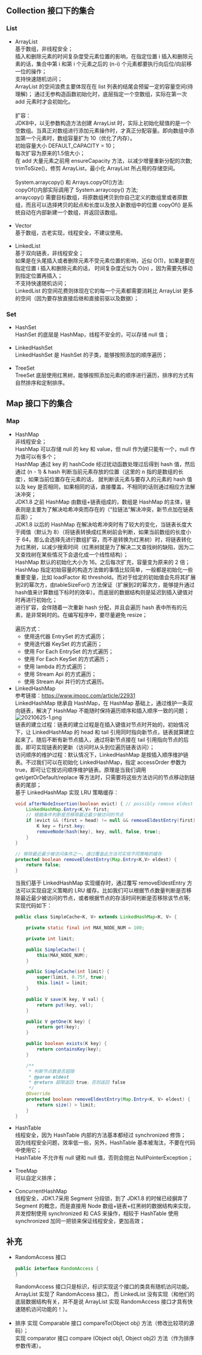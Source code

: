 ## Collection 接口下的集合

### List

* ArrayList  
  基于数组，非线程安全；  
  插入和删除元素的时间复杂度受元素位置的影响，在指定位置 i 插入和删除元素的话，集合中第 i 和第 i 个元素之后的 (n-i) 个元素都要执行向后位/向前移一位的操作；  
  支持快速随机访问；  
  ArrayList 的空间浪费主要体现在在 list 列表的结尾会预留一定的容量空间(待理解)； 
  通过无参构造函数初始化时，底层指定一个空数组，实际在第一次 add 元素时才会初始化。  
  <br>
  扩容：  
  JDK8中，以无参数构造方法创建 ArrayList 时，实际上初始化赋值的是一个空数组。当真正对数组进行添加元素操作时，才真正分配容量。即向数组中添加第一个元素时，数组容量扩为 10（优化了内存）。  
  初始容量大小 DEFAULT_CAPACITY = 10；  
  每次扩容为原来的1.5倍大小；  
  在 add 大量元素之前用 ensureCapacity 方法，以减少增量重新分配的次数;  
  trimToSize()，修剪 ArrayList，最小化 ArrayList 所占用的存储空间。  
  <br>
  System.arraycopy() 和 Arrays.copyOf()方法:  
  copyOf()内部实际调用了 System.arraycopy() 方法;  
  arraycopy() 需要目标数组，将原数组拷贝到你自己定义的数组里或者原数组，而且可以选择拷贝的起点和长度以及放入新数组中的位置 copyOf() 是系统自动在内部新建一个数组，并返回该数组。  
  <br>
* Vector  
  基于数组，古老实现，线程安全，不建议使用。  
  <br>
* LinkedList  
  基于双向链表，非线程安全；  
  如果是在头尾插入或者删除元素不受元素位置的影响，近似 O(1)，如果是要在指定位置 i 插入和删除元素的话， 时间复杂度近似为 O(n) ，因为需要先移动到指定位置再插入；  
  不支持快速随机访问；  
  LinkedList 的空间花费则体现在它的每一个元素都需要消耗比 ArrayList 更多的空间（因为要存放直接后继和直接前驱以及数据）；

### Set

* HashSet  
  HashSet 的底层是 HashMap，线程不安全的，可以存储 null 值；  
  <br>
* LinkedHashSet  
  LinkedHashSet 是 HashSet 的子类，能够按照添加的顺序遍历；  
  <br>
* TreeSet  
  TreeSet 底层使用红黑树，能够按照添加元素的顺序进行遍历，排序的方式有自然排序和定制排序。

## Map 接口下的集合

### Map

* HashMap  
  非线程安全；  
  HashMap 可以存储 null 的 key 和 value，但 null 作为键只能有一个，null 作为值可以有多个；  
  HashMap 通过 key 的 hashCode 经过扰动函数处理过后得到 hash 值，然后通过 (n - 1) & hash 判断当前元素存放的位置（这里的 n 指的是数组的长度），如果当前位置存在元素的话，
  就判断该元素与要存入的元素的 hash 值以及 key 是否相同，如果相同的话，直接覆盖，不相同的话则通过相应方法解决冲突；      
  JDK1.8 之前 HashMap 由数组+链表组成的，数组是 HashMap 的主体，链表则是主要为了解决哈希冲突而存在的（“拉链法”解决冲突，新节点加在链表后面）；  
  JDK1.8 以后的 HashMap 在解决哈希冲突时有了较大的变化，当链表长度大于阈值（默认为 8）（将链表转换成红黑树前会判断，如果当前数组的长度小于
  64，那么会选择先进行数组扩容，而不是转换为红黑树）时，将链表转化为红黑树，以减少搜索时间（红黑树就是为了解决二叉查找树的缺陷，因为二叉查找树在某些情况下会退化成一个线性结构）；  
  HashMap 默认的初始化大小为 16。之后每次扩充，容量变为原来的 2 倍；   
  HashMap 指定初始容量的构造方法做的事情比较简单，一般都是初始化一些重要变量，比如 loadFactor 和 threshold。而对于给定的初始值会先将其扩展到2的幂次方，由tableSizeFor()
  方法保证（扩展到2的幂次方，能够提升通过hash值来计算数组下标时的效率）。而底层的数据结构则是延迟到插入键值对时再进行初始化；  
  进行扩容，会伴随着一次重新 hash 分配，并且会遍历 hash 表中所有的元素，是非常耗时的。在编写程序中，要尽量避免 resize；  
  <br>
  遍历方式：
    * 使用迭代器 EntrySet 的方式遍历；
    * 使用迭代器 KeySet 的方式遍历；
    * 使用 For Each EntrySet 的方式遍历；
    * 使用 For Each KeySet 的方式遍历；
    * 使用 lambda 的方式遍历；
    * 使用 Stream Api 的方式遍历；
    * 使用 Stream Api 并行的方式遍历。
      <br>
* LinkedHashMap   
  参考链接：<https://www.imooc.com/article/22931>  
  LinkedHashMap 继承自 HashMap，在 HashMap 基础上，通过维护一条双向链表，解决了 HashMap 不能随时保持遍历顺序和插入顺序一致的问题；  
  ![20210625-1.png](../../images/20210625-1.png)  
  链表的建立过程：链表的建立过程是在插入键值对节点时开始的，初始情况下，让 LinkedHashMap 的 head 和 tail 引用同时指向新节点，链表就算建立起来了。随后不断有新节点插入，通过将新节点接在 tail
  引用指向节点的后面，即可实现链表的更新（访问时从头到位遍历链表访问）；  
  访问顺序的维护过程：默认情况下，LinkedHashMap 是按插入顺序维护链表。不过我们可以在初始化 LinkedHashMap，指定 accessOrder 参数为 true，即可让它按访问顺序维护链表。原理是当我们调用
  get/getOrDefault/replace 等方法时，只需要将这些方法访问的节点移动到链表的尾部；  
  基于 LinkedHashMap 实现 LRU 策略缓存：
  ```java
  void afterNodeInsertion(boolean evict) { // possibly remove eldest
      LinkedHashMap.Entry<K,V> first;
      // 根据条件判断是否移除最近最少被访问的节点
      if (evict && (first = head) != null && removeEldestEntry(first)) {
          K key = first.key;
          removeNode(hash(key), key, null, false, true);
      }
  }

  // 移除最近最少被访问条件之一，通过覆盖此方法可实现不同策略的缓存
  protected boolean removeEldestEntry(Map.Entry<K,V> eldest) {
      return false;
  }
  ```  
  当我们基于 LinkedHashMap 实现缓存时，通过覆写 removeEldestEntry 方法可以实现自定义策略的 LRU
  缓存。比如我们可以根据节点数量判断是否移除最近最少被访问的节点，或者根据节点的存活时间判断是否移除该节点等;   
  实现代码如下：
  ```java
  public class SimpleCache<K, V> extends LinkedHashMap<K, V> {

      private static final int MAX_NODE_NUM = 100;
  
      private int limit;
  
      public SimpleCache() {
          this(MAX_NODE_NUM);
      }
  
      public SimpleCache(int limit) {
          super(limit, 0.75f, true);
          this.limit = limit;
      }
  
      public V save(K key, V val) {
          return put(key, val);
      }
  
      public V getOne(K key) {
          return get(key);
      }
  
      public boolean exists(K key) {
          return containsKey(key);
      }
  
      /**
       * 判断节点数是否超限
       * @param eldest
       * @return 超限返回 true，否则返回 false
       */
      @Override
      protected boolean removeEldestEntry(Map.Entry<K, V> eldest) {
          return size() > limit;
      }
  }
  ```
* HashTable  
  线程安全，因为 HashTable 内部的方法基本都经过 synchronized 修饰；  
  因为线程安全问题，效率低一些，另外，HashTable 基本被淘汰，不要在代码中使用它；  
  HashTable 不允许有 null 键和 null 值，否则会抛出 NullPointerException；  
  <br>
* TreeMap  
  可以自定义排序；  
  <br>
* ConcurrentHashMap  
  线程安全，JDK1.7采用 Segment 分段锁，到了 JDK1.8 的时候已经摒弃了 Segment 的概念，而是直接用 Node 数组+链表+红黑树的数据结构来实现，并发控制使用 synchronized 和 CAS 
  来操作，相较于 HashTable 使用 synchronized 加同一把锁来保证线程安全，更加高效；

## 补充

* RandomAccess 接口
  ```java
  public interface RandomAccess {
  }
  ```
  RandomAccess 接口只是标识，标识实现这个接口的类具有随机访问功能。ArrayList 实现了 RandomAccess 接口， 而 LinkedList 没有实现（和他们的底层数据结构有关，并不是说 ArrayList 实现
  RandomAccess 接口才具有快速随机访问功能的！）。  
  <br>
* 排序 实现 Comparable 接口 compareTo(Object obj) 方法（修改比较项的源码）；  
  实现 comparator 接口 compare (Object obj1, Object obj2) 方法（作为排序参数传递）。
  
  

